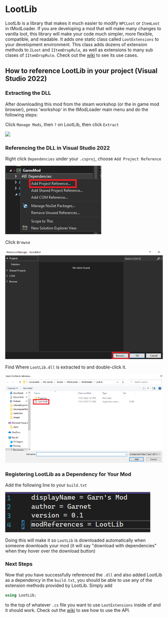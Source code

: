 # LootLib

LootLib is a library that makes it much easier to modify `NPCLoot` or `ItemLoot` in tModLoader. If you are developing a mod that will make many changes to vanilla loot, this
library will make your code much simpler, more flexible, compatible, and readable. It adds one static class called `LootExtensions` 
to your development environment. This class adds dozens of extension methods to `ILoot` and `IItemDropRule`, as well as extensions to many sub clases of `IItemDropRule`. Check out
the [wiki](https://github.com/Garnet-Yeates/LootLib/wiki) to see its use cases. 

## How to reference LootLib in your project (Visual Studio 2022)

### Extracting the DLL
After downloading this mod from the steam workshop (or the in game mod browser), press 'workshop' in the tModLoader main menu and do the following steps:

Click `Manage Mods`, then `?` on LootLib, then click `Extract`

![](extract-gif.gif)

### Referencing the DLL in Visual Studio 2022

Right click `Dependencies` under your `.csproj`, choose `Add Project Reference`

![](reference-img-1.png)

Click `Browse`

![](reference-img-2.png)

Find Where `LootLib.dll` is extracted to and double-click it.

![](reference-img-3.png)

### Registering LootLib as a Dependency for Your Mod

Add the following line to your `build.txt`

![](dependency-img.png)

Doing this will make it so `LootLib` is downloaded automatically when someone downloads your mod (it will say "download with dependencies" when they hover over the download button)

### Next Steps

Now that you have successfully referenced the `.dll` and also added LootLib as a dependency in the `build.txt`, you should be able to use any of the extension methods provided by LootLib. Simply add

```cs
using LootLib;
```

to the top of whatever `.cs` file you want to use `LootExtensions` inside of and it should work. Check out the [wiki](https://github.com/Garnet-Yeates/LootLib/wiki) to see how to use the API. 

